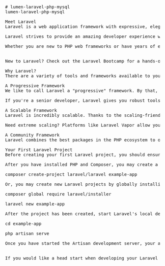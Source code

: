 <pre>

# lumen-laravel-php-mysql
lumen-laravel-php-mysql

Meet Laravel
Laravel is a web application framework with expressive, elegant syntax. A web framework provides a structure and starting point for creating your application, allowing you to focus on creating something amazing while we sweat the details.

Laravel strives to provide an amazing developer experience while providing powerful features such as thorough dependency injection, an expressive database abstraction layer, queues and scheduled jobs, unit and integration testing, and more.

Whether you are new to PHP web frameworks or have years of experience, Laravel is a framework that can grow with you. We'll help you take your first steps as a web developer or give you a boost as you take your expertise to the next level. We can't wait to see what you build.


New to Laravel? Check out the Laravel Bootcamp for a hands-on tour of the framework while we walk you through building your first Laravel application.

Why Laravel?
There are a variety of tools and frameworks available to you when building a web application. However, we believe Laravel is the best choice for building modern, full-stack web applications.

A Progressive Framework
We like to call Laravel a "progressive" framework. By that, we mean that Laravel grows with you. If you're just taking your first steps into web development, Laravel's vast library of documentation, guides, and video tutorials will help you learn the ropes without becoming overwhelmed.

If you're a senior developer, Laravel gives you robust tools for dependency injection, unit testing, queues, real-time events, and more. Laravel is fine-tuned for building professional web applications and ready to handle enterprise work loads.

A Scalable Framework
Laravel is incredibly scalable. Thanks to the scaling-friendly nature of PHP and Laravel's built-in support for fast, distributed cache systems like Redis, horizontal scaling with Laravel is a breeze. In fact, Laravel applications have been easily scaled to handle hundreds of millions of requests per month.

Need extreme scaling? Platforms like Laravel Vapor allow you to run your Laravel application at nearly limitless scale on AWS's latest serverless technology.

A Community Framework
Laravel combines the best packages in the PHP ecosystem to offer the most robust and developer friendly framework available. In addition, thousands of talented developers from around the world have contributed to the framework. Who knows, maybe you'll even become a Laravel contributor.

Your First Laravel Project
Before creating your first Laravel project, you should ensure that your local machine has PHP and Composer installed. If you are developing on macOS, PHP and Composer can be installed via Homebrew. In addition, we recommend installing Node and NPM.

After you have installed PHP and Composer, you may create a new Laravel project via the Composer create-project command:

composer create-project laravel/laravel example-app

Or, you may create new Laravel projects by globally installing the Laravel installer via Composer:

composer global require laravel/installer
 
laravel new example-app

After the project has been created, start Laravel's local development server using the Laravel's Artisan CLI serve command:

cd example-app
 
php artisan serve

Once you have started the Artisan development server, your application will be accessible in your web browser at http://localhost:8000. Next, you're ready to start taking your next steps into the Laravel ecosystem. Of course, you may also want to configure a database.


If you would like a head start when developing your Laravel application, consider using one of our starter kits. Laravel's starter kits provide backend and frontend authentication scaffolding for your new Laravel application.

</pre>
